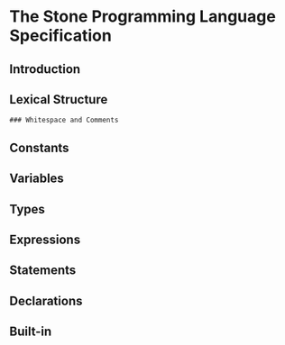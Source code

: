 # The Stone Programming Language Specification

## Introduction 


## Lexical Structure
	### Whitespace and Comments

## Constants 

## Variables 

## Types


## Expressions


## Statements 


## Declarations


## Built-in



